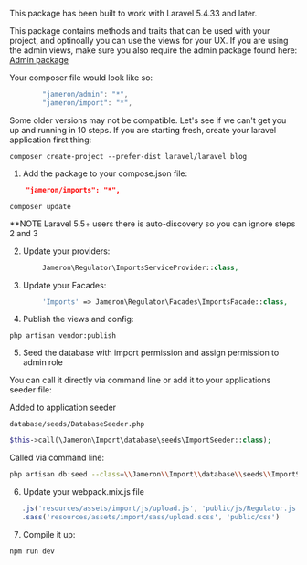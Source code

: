 This package has been built to work with Laravel 5.4.33 and later. 

This package contains methods and traits that can be used with your project, and optinoally you can use the views for your UX. If you are using the admin views, make sure you also require the admin package found here: [Admin package](https://github.com/jameron/admin)

Your composer file would look like so:

```js
        "jameron/admin": "*",
        "jameron/import": "*",
```

Some older versions may not be compatible. Let's see if we can't get you up and running in 10 steps. If you are starting fresh, create your laravel application first thing:

    composer create-project --prefer-dist laravel/laravel blog

1) Add the package to your compose.json file:

```json
    "jameron/imports": "*",
```

```
composer update
```

**NOTE  Laravel 5.5+ users there is auto-discovery so you can ignore steps 2 and 3

2) Update your providers:

```php
        Jameron\Regulator\ImportsServiceProvider::class,
```

3) Update your Facades:

```php
        'Imports' => Jameron\Regulator\Facades\ImportsFacade::class,
```

4) Publish the views and config:

```
php artisan vendor:publish
```

5) Seed the database with import permission and assign permission to admin role

You can call it directly via command line or add it to your applications seeder file:

Added to application seeder

`database/seeds/DatabaseSeeder.php`

```php
$this->call(\Jameron\Import\database\seeds\ImportSeeder::class);
```

Called via command line:

```bash
php artisan db:seed --class=\\Jameron\\Import\\database\\seeds\\ImportSeeder
```

6) Update your webpack.mix.js file

```javascript
   .js('resources/assets/import/js/upload.js', 'public/js/Regulator.js')
   .sass('resources/assets/import/sass/upload.scss', 'public/css')
```

7) Compile it up:

```
npm run dev
```
